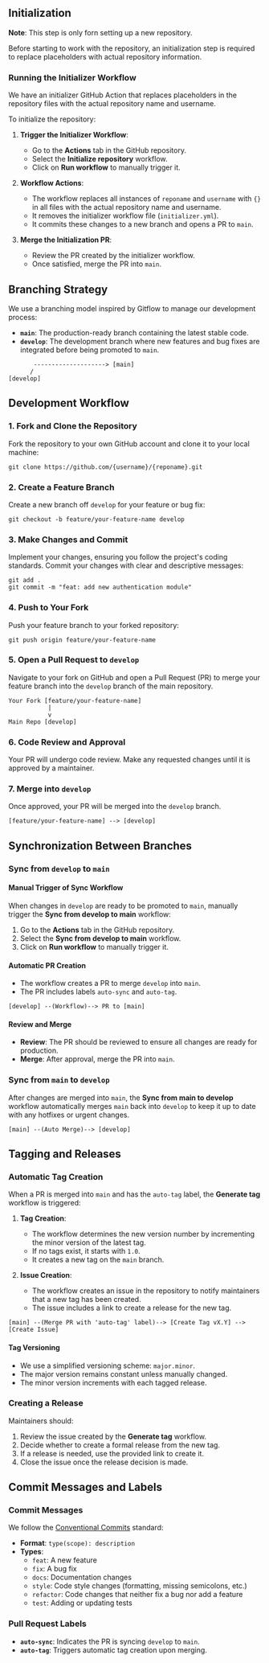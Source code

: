 ## Initialization

**Note**: This step is only forn setting up a new repository.

Before starting to work with the repository, an initialization step is required to replace placeholders with actual repository information.

### Running the Initializer Workflow

We have an initializer GitHub Action that replaces placeholders in the repository files with the actual repository name and username.

To initialize the repository:

1. **Trigger the Initializer Workflow**:

   - Go to the **Actions** tab in the GitHub repository.
   - Select the **Initialize repository** workflow.
   - Click on **Run workflow** to manually trigger it.

2. **Workflow Actions**:

   - The workflow replaces all instances of `reponame` and `username` with `{}` in all files with the actual repository name and username.
   - It removes the initializer workflow file (`initializer.yml`).
   - It commits these changes to a new branch and opens a PR to `main`.

3. **Merge the Initialization PR**:

   - Review the PR created by the initializer workflow.
   - Once satisfied, merge the PR into `main`.

## Branching Strategy

We use a branching model inspired by Gitflow to manage our development process:

- **`main`**: The production-ready branch containing the latest stable code.
- **`develop`**: The development branch where new features and bug fixes are integrated before being promoted to `main`.

```
       --------------------> [main]
      /
[develop]
```

## Development Workflow

### 1. Fork and Clone the Repository

Fork the repository to your own GitHub account and clone it to your local machine:

```
git clone https://github.com/{username}/{reponame}.git
```

### 2. Create a Feature Branch

Create a new branch off `develop` for your feature or bug fix:

```
git checkout -b feature/your-feature-name develop
```

### 3. Make Changes and Commit

Implement your changes, ensuring you follow the project's coding standards. Commit your changes with clear and descriptive messages:

```
git add .
git commit -m "feat: add new authentication module"
```

### 4. Push to Your Fork

Push your feature branch to your forked repository:

```
git push origin feature/your-feature-name
```

### 5. Open a Pull Request to `develop`

Navigate to your fork on GitHub and open a Pull Request (PR) to merge your feature branch into the `develop` branch of the main repository.

```
Your Fork [feature/your-feature-name]
           |
           v
Main Repo [develop]
```

### 6. Code Review and Approval

Your PR will undergo code review. Make any requested changes until it is approved by a maintainer.

### 7. Merge into `develop`

Once approved, your PR will be merged into the `develop` branch.

```
[feature/your-feature-name] --> [develop]
```

## Synchronization Between Branches

### Sync from `develop` to `main`

#### Manual Trigger of Sync Workflow

When changes in `develop` are ready to be promoted to `main`, manually trigger the **Sync from develop to main** workflow:

1. Go to the **Actions** tab in the GitHub repository.
2. Select the **Sync from develop to main** workflow.
3. Click on **Run workflow** to manually trigger it.

#### Automatic PR Creation

- The workflow creates a PR to merge `develop` into `main`.
- The PR includes labels `auto-sync` and `auto-tag`.

```
[develop] --(Workflow)--> PR to [main]
```

#### Review and Merge

- **Review**: The PR should be reviewed to ensure all changes are ready for production.
- **Merge**: After approval, merge the PR into `main`.

### Sync from `main` to `develop`

After changes are merged into `main`, the **Sync from main to develop** workflow automatically merges `main` back into `develop` to keep it up to date with any hotfixes or urgent changes.

```
[main] --(Auto Merge)--> [develop]
```

## Tagging and Releases

### Automatic Tag Creation

When a PR is merged into `main` and has the `auto-tag` label, the **Generate tag** workflow is triggered:

1. **Tag Creation**:

   - The workflow determines the new version number by incrementing the minor version of the latest tag.
   - If no tags exist, it starts with `1.0`.
   - It creates a new tag on the `main` branch.

2. **Issue Creation**:

   - The workflow creates an issue in the repository to notify maintainers that a new tag has been created.
   - The issue includes a link to create a release for the new tag.

```
[main] --(Merge PR with 'auto-tag' label)--> [Create Tag vX.Y] --> [Create Issue]
```

#### Tag Versioning

- We use a simplified versioning scheme: `major.minor`.
- The major version remains constant unless manually changed.
- The minor version increments with each tagged release.

### Creating a Release

Maintainers should:

1. Review the issue created by the **Generate tag** workflow.
2. Decide whether to create a formal release from the new tag.
3. If a release is needed, use the provided link to create it.
4. Close the issue once the release decision is made.

## Commit Messages and Labels

### Commit Messages

We follow the [Conventional Commits](https://www.conventionalcommits.org/) standard:

- **Format**: `type(scope): description`
- **Types**:
  - `feat`: A new feature
  - `fix`: A bug fix
  - `docs`: Documentation changes
  - `style`: Code style changes (formatting, missing semicolons, etc.)
  - `refactor`: Code changes that neither fix a bug nor add a feature
  - `test`: Adding or updating tests

### Pull Request Labels

- **`auto-sync`**: Indicates the PR is syncing `develop` to `main`.
- **`auto-tag`**: Triggers automatic tag creation upon merging.
